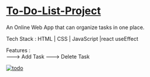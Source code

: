 <a href="https://todo-ap-lodhi.vercel.app/"> <h1>To-Do-List-Project</h1></a>

</hr>
<p>An Online Web App that can organize tasks in one place.</p>

Tech Stack : HTML | CSS | JavaScript |react useEffect

Features :
</br>
---> Add Task
---> Delete Task


<a href="https://im.ge/i/OLOMRf"><img src="https://i.im.ge/2022/08/20/OLOMRf.todo.png" alt="todo" border="0"></a>
